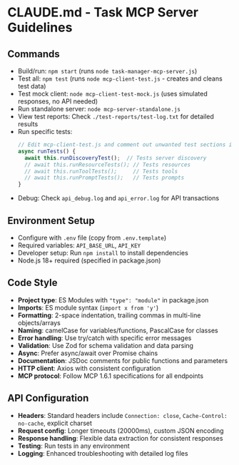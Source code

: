 # CLAUDE.md - Task MCP Server Guidelines

## Commands
- Build/run: `npm start` (runs `node task-manager-mcp-server.js`)
- Test all: `npm test` (runs `node mcp-client-test.js` - creates and cleans test data)
- Test mock client: `node mcp-client-test-mock.js` (uses simulated responses, no API needed)
- Run standalone server: `node mcp-server-standalone.js`
- View test reports: Check `./test-reports/test-log.txt` for detailed results
- Run specific tests: 
  ```javascript
  // Edit mcp-client-test.js and comment out unwanted test sections in runTests() method:
  async runTests() {
    await this.runDiscoveryTest();  // Tests server discovery
    // await this.runResourceTests(); // Tests resources 
    // await this.runToolTests();     // Tests tools
    // await this.runPromptTests();   // Tests prompts
  }
  ```
- Debug: Check `api_debug.log` and `api_error.log` for API transactions

## Environment Setup
- Configure with `.env` file (copy from `.env.template`)
- Required variables: `API_BASE_URL`, `API_KEY`
- Developer setup: Run `npm install` to install dependencies
- Node.js 18+ required (specified in package.json)

## Code Style
- **Project type**: ES Modules with `"type": "module"` in package.json
- **Imports**: ES module syntax (`import x from 'y'`)
- **Formatting**: 2-space indentation, trailing commas in multi-line objects/arrays
- **Naming**: camelCase for variables/functions, PascalCase for classes
- **Error handling**: Use try/catch with specific error messages
- **Validation**: Use Zod for schema validation and data parsing
- **Async**: Prefer async/await over Promise chains
- **Documentation**: JSDoc comments for public functions and parameters
- **HTTP client**: Axios with consistent configuration
- **MCP protocol**: Follow MCP 1.6.1 specifications for all endpoints

## API Configuration
- **Headers**: Standard headers include `Connection: close`, `Cache-Control: no-cache`, explicit charset
- **Request config**: Longer timeouts (20000ms), custom JSON encoding
- **Response handling**: Flexible data extraction for consistent responses
- **Testing**: Run tests in any environment
- **Logging**: Enhanced troubleshooting with detailed log files